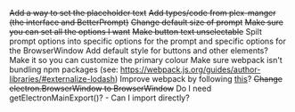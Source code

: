 ~~Add a way to set the placeholder text~~
~~Add types/code from plex-manger (the interface and BetterPrompt)~~
~~Change default size of prompt~~
~~Make sure you can set all the options I want~~
~~Make button text unselectable~~
Spilt prompt options into specific options for the prompt and specific options for the BrowserWindow
Add default style for buttons and other elements?
Make it so you can customize the primary colour
Make sure webpack isn't bundling npm packages (see: https://webpack.js.org/guides/author-libraries/#externalize-lodash)
Improve webpack by following [this](https://webpack.js.org/guides/typescript/)?
~~Change electron.BrowserWindow to BrowserWindow~~
Do I need getElectronMainExport()? - Can I import directly?